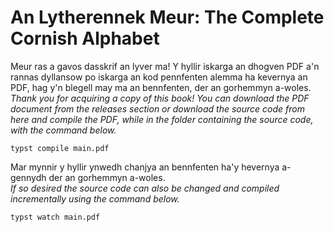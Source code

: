 # An Lytherennek Meur: The Complete Cornish Alphabet

Meur ras a gavos dasskrif an lyver ma! Y hyllir iskarga an dhogven PDF a'n rannas dyllansow po iskarga an kod pennfenten alemma ha kevernya an PDF, hag y'n blegell may ma an bennfenten, der an gorhemmyn a-woles.  
*Thank you for acquiring a copy of this book! You can download the PDF document from the releases section or download the source code from here and compile the PDF, while in the folder containing the source code, with the command below.*

```shell
typst compile main.pdf
```

Mar mynnir y hyllir ynwedh chanjya an bennfenten ha'y hevernya a-gennydh der an gorhemmyn a-woles.  
*If so desired the source code can also be changed and compiled incrementally using the command below.*

```shell
typst watch main.pdf
```

